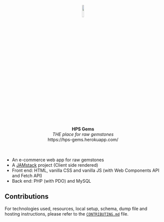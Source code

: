 <p align=center>
  <img src="https://firebasestorage.googleapis.com/v0/b/hps-gems.appspot.com/o/logo%2Ffavicon.ico?alt=media&token=01ea51aa-eb17-419c-9cb0-fbb7149d09e5" width=10% />
  <br />
  <b>HPS Gems</b>
  <br />
  <i>THE place for raw gemstones</i>
  <br />
  https://hps-gems.herokuapp.com/
  <br />
  <br />
  <br />
</p>

- An e-commerce web app for raw gemstones
- A [JAMstack](https://jamstack.wtf/) project (Client side rendered)
- Front end: HTML, vanilla CSS and vanilla JS (with Web Components API and Fetch API)
- Back end: PHP (with PDO) and MySQL

## Contributions

For technologies used, resources, local setup, schema, dump file and hosting instructions, please refer to the [`CONTRIBUTING.md`](CONTRIBUTING.md) file.
